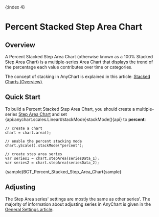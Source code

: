 {:index 4}
# Percent Stacked Step Area Chart

## Overview

A Percent Stacked Step Area Chart (otherwise known as a 100% Stacked Step Area Chart) is a multiple-series Area Chart that displays the trend of the percentage each value contributes over time or categories.

The concept of stacking in AnyChart is explained in this article: [Stacked Charts (Overview)](../Overview).

## Quick Start

To build a Percent Stacked Step Area Chart, you should create a multiple-series [Step Area Chart](../../Step_Area_Chart) and set {api:anychart.scales.Linear#stackMode}stackMode(){api} to **percent**:

```
// create a chart
chart = chart.area();

// enable the percent stacking mode
chart.yScale().stackMode("percent");

// create step area series
var series1 = chart.stepArea(seriesData_1);
var series2 = chart.stepArea(seriesData_2);
```

{sample}BCT\_Percent\_Stacked\_Step\_Area\_Chart{sample}

## Adjusting

The Step Area series' settings are mostly the same as other series'. The majority of information about adjusting series in AnyChart is given in the [General Settings article](../../General_Settings).